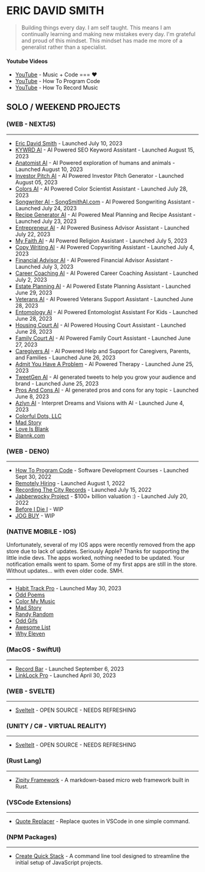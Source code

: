 # ERIC DAVID SMITH

> Building things every day. I am self taught. This means I am continually learning and making new mistakes every day. I'm grateful and proud of this mindset. This mindset has made me more of a generalist rather than a specialist. 

<!--
### My GitHub Stats
<div>
<img align="center" width="49%" src="https://github-readme-streak-stats.herokuapp.com/?user=erictherobot&" alt="erictherobot" />
<img align="center" width="49%"  src="https://github-readme-stats.vercel.app/api?username=erictherobot&show_icons=true&locale=en" alt="erictherobot" />
</div>
-->

#### Youtube Videos

- [YouTube](https://www.youtube.com/ericdavidsmith) - Music + Code === ❤️
- [YouTube](https://www.youtube.com/c/howtoprogramcode) - How To Program Code
- [YouTube](https://www.youtube.com/c/howtorecordmusic) - How To Record Music

## SOLO / WEEKEND PROJECTS

### (WEB - NEXTJS)

----
- [Eric David Smith](http://ericdavidsmith.com) - Launched July 10, 2023
- [KYWRD AI](https://kywrd.com) - AI Powered SEO Keyword Assistant - Launched August 15, 2023
- [Anatomist AI](https://anatomistai.com) - AI Powered exploration of humans and animals - Launched August 10, 2023
- [Investor Pitch AI](https://investorpitchai.com) - AI Powered Investor Pitch Generator - Launched August 05, 2023
- [Colors AI](https://colorsai.vercel.app) - AI Powered Color Scientist Assistant - Launched July 28, 2023
- [Songwriter AI - SongSmithAI.com](https://songsmithai.com) - AI Powered Songwriting Assistant - Launched July 24, 2023
- [Recipe Generator AI](https://recipegeneratorai.vercel.app) - AI Powered Meal Planning and Recipe Assistant - Launched July 23, 2023
- [Entrepreneur AI](https://entrepreneur-ai.vercel.app) - AI Powered Business Advisor Assistant - Launched July 22, 2023
- [My Faith AI](https://myfaithai.com) - AI Powered Religion Assistant - Launched July 5, 2023
- [Copy Writing AI](https://copywritingai.vercel.app) - AI Powered Copywriting Assistant - Launched July 4, 2023
- [Financial Advisor AI](https://financialadvisorai.vercel.app) - AI Powered Financial Advisor Assistant - Launched July 3, 2023
- [Career Coaching AI](https://careercoachingai.vercel.app) - AI Powered Career Coaching Assistant - Launched July 2, 2023
- [Estate Planning AI](https://estateplanningai.vercel.app) - AI Powered Estate Planning Assistant - Launched June 29, 2023
- [Veterans AI](https://veteransai.vercel.app) - AI Powered Veterans Support Assistant - Launched June 28, 2023
- [Entomology AI](https://entomologyai.vercel.app) - AI Powered Entomologist Assistant For Kids - Launched June 28, 2023
- [Housing Court AI](https://www.housingcourtai.com) - AI Powered Housing Court Assistant - Launched June 28, 2023
- [Family Court AI](https://www.familycourtai.com) - AI Powered Family Court Assistant - Launched June 27, 2023 
- [Caregivers AI](https://www.caregiversai.com) - AI Powered Help and Support for Caregivers, Parents, and Families - Launched June 26, 2023 
- [Admit You Have A Problem](https://www.admityouhaveaproblem.com) - AI Powered Therapy - Launched June 25, 2023 
- [TweetGen AI](https://www.tweetgenai.com) - AI generated tweets to help you grow your audience and brand - Launched June 25, 2023 
- [Pros And Cons AI](https://www.prosandconsai.com) - AI generated pros and cons for any topic - Launched June 8, 2023 
- [Azlyn AI](https://azlynai.com) - Interpret Dreams and Visions with AI - Launched June 4, 2023 
- [Colorful Dots, LLC](https://colorfuldots.com)
- [Mad Story](https://madstory.com)
- [Love Is Blank](https://loveisblank.com)
- [Blannk.com](https://blannk.com)

### (WEB - DENO)

----
- [How To Program Code](https://howtoprogramcode.com) - Software Development Courses - Launched Sept 30, 2022
- [Remotely Hiring](http://remotelyhiring.com) - Launched August 1, 2022
- [Recording The City Records](https://recordingthecity.com) - Launched July 15, 2022
- [Jabberwocky Project](https://jabberwockyproject.com) - $100+ billion valuation :) - Launched July 20, 2022
- [Before I Die I](https://beforeidiei.com) - WIP
- [JOG BUY](https://jogbuy.com) - WIP

### (NATIVE MOBILE - IOS) 

Unfortunately, several of my IOS apps were recently removed from the app store due to lack of updates. Seriously Apple? Thanks for supporting the little indie devs. The apps worked, nothing needed to be updated. Your notification emails went to spam. Some of my first apps are still in the store. Without updates... with even older code. SMH. 

----
- [Habit Track Pro](https://apps.apple.com/us/app/habit-track-pro/id6449471898) - Launched May 30, 2023
- [Odd Poems](https://apps.apple.com/us/app/odd-poems/id1419205545)
- [Color My Music](https://apps.apple.com/us/app/color-my-music/id1330987072)
- [Mad Story](https://apps.apple.com/us/app/mad-story/id1433966606)
- [Randy Random](https://apps.apple.com/us/app/randy-random/id1291800782)
- [Odd Gifs](https://apps.apple.com/us/app/odd-gifs/id1422519130)
- [Awesome List](https://apps.apple.com/us/app/awesome-list/id1318781522)
- [Why Eleven](https://apps.apple.com/us/app/whyeleven/id1234009359)

### (MacOS - SwiftUI)

----

- [Record Bar](https://apps.apple.com/app/record-bar/id6464139706) - Launched September 6, 2023
- [LinkLock Pro](https://apps.apple.com/app/linklock-pro/id6448488822) - Launched April 30, 2023


### (WEB - SVELTE)

----

- [SvelteIt](http://docs.svelteit.dev) - OPEN SOURCE - NEEDS REFRESHING

### (UNITY / C# - VIRTUAL REALITY)

----

- [SvelteIt](http://docs.svelteit.dev) - OPEN SOURCE - NEEDS REFRESHING

### (Rust Lang)

----- 

- [Zipity Framework](https://crates.io/crates/zipity) - A markdown-based micro web framework built in Rust.


### (VSCode Extensions)

----- 

- [Quote Replacer](https://marketplace.visualstudio.com/items?itemName=EricDavidSmith.quotereplacer) - Replace quotes in VSCode in one simple command.


### (NPM Packages)

----- 

- [Create Quick Stack](https://www.npmjs.com/package/create-quick-stack) - A command line tool designed to streamline the initial setup of JavaScript projects. 
